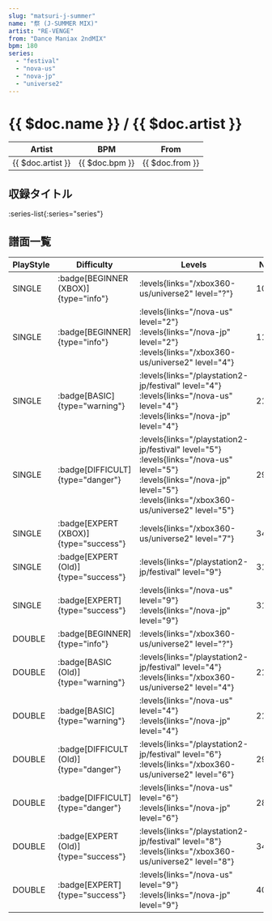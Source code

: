 ```yaml
---
slug: "matsuri-j-summer"
name: "祭 (J-SUMMER MIX)"
artist: "RE-VENGE"
from: "Dance Maniax 2ndMIX"
bpm: 180
series:
  - "festival"
  - "nova-us"
  - "nova-jp"
  - "universe2"
---
```


# {{ $doc.name }} / {{ $doc.artist }}

|Artist|BPM|From|
|------|---|----|
|{{ $doc.artist }}|{{ $doc.bpm }}|{{ $doc.from }}|

## 収録タイトル

:series-list{:series="series"}

## 譜面一覧

|PlayStyle|Difficulty|Levels|Notes|Movie|
|---------|----------|------|-----|-----|
|SINGLE| :badge[BEGINNER (XBOX)]{type="info"}| :levels{links="/xbox360-us/universe2" level="?"}|107/0||
|SINGLE| :badge[BEGINNER]{type="info"}| :levels{links="/nova-us" level="2"} :levels{links="/nova-jp" level="2"} :levels{links="/xbox360-us/universe2" level="4"}|115/0||
|SINGLE| :badge[BASIC]{type="warning"}| :levels{links="/playstation2-jp/festival" level="4"} :levels{links="/nova-us" level="4"} :levels{links="/nova-jp" level="4"}|213/24||
|SINGLE| :badge[DIFFICULT]{type="danger"}| :levels{links="/playstation2-jp/festival" level="5"} :levels{links="/nova-us" level="5"} :levels{links="/nova-jp" level="5"} :levels{links="/xbox360-us/universe2" level="5"}|291/16||
|SINGLE| :badge[EXPERT (XBOX)]{type="success"}| :levels{links="/xbox360-us/universe2" level="7"}|345/39||
|SINGLE| :badge[EXPERT (Old)]{type="success"}| :levels{links="/playstation2-jp/festival" level="9"}|316/20||
|SINGLE| :badge[EXPERT]{type="success"}| :levels{links="/nova-us" level="9"} :levels{links="/nova-jp" level="9"}|312/21||
|DOUBLE| :badge[BEGINNER]{type="info"}| :levels{links="/xbox360-us/universe2" level="?"}|||
|DOUBLE| :badge[BASIC (Old)]{type="warning"}| :levels{links="/playstation2-jp/festival" level="4"} :levels{links="/xbox360-us/universe2" level="4"}|211/25||
|DOUBLE| :badge[BASIC]{type="warning"}| :levels{links="/nova-us" level="4"} :levels{links="/nova-jp" level="4"}|219/2||
|DOUBLE| :badge[DIFFICULT (Old)]{type="danger"}| :levels{links="/playstation2-jp/festival" level="6"} :levels{links="/xbox360-us/universe2" level="6"}|296/17||
|DOUBLE| :badge[DIFFICULT]{type="danger"}| :levels{links="/nova-us" level="6"} :levels{links="/nova-jp" level="6"}|284/23||
|DOUBLE| :badge[EXPERT (Old)]{type="success"}| :levels{links="/playstation2-jp/festival" level="8"} :levels{links="/xbox360-us/universe2" level="8"}|340/41||
|DOUBLE| :badge[EXPERT]{type="success"}| :levels{links="/nova-us" level="9"} :levels{links="/nova-jp" level="9"}|408/3||

